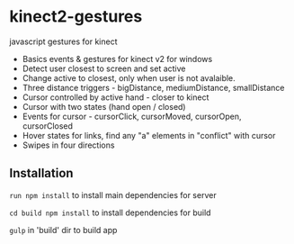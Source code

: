 # kinect2-gestures

javascript gestures for kinect

- Basics events & gestures for kinect v2 for windows
- Detect user closest to screen and set active
- Change active to closest, only when user is not avalaible.
- Three distance triggers - bigDistance, mediumDistance, smallDistance
- Cursor controlled by active hand - closer to kinect
- Cursor with two states (hand open  / closed)
- Events for cursor - cursorClick, cursorMoved, cursorOpen, cursorClosed
- Hover states for links, find any "a" elements in "conflict" with cursor
- Swipes in four directions


## Installation

```run npm install``` 
to install main dependencies for server

```cd build npm install```
to install dependencies for build 

``` gulp ```
in 'build' dir to build app
